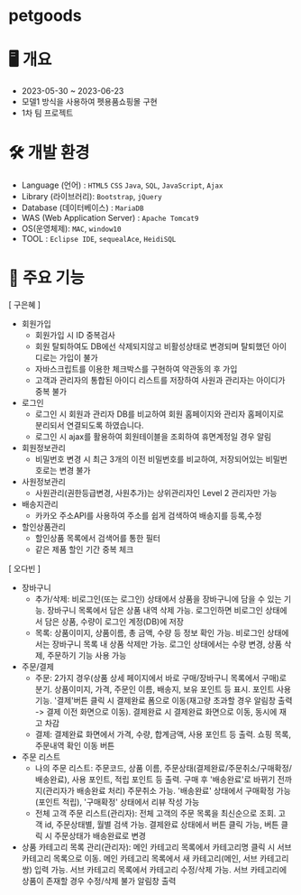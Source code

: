 # petgoods

# 🖥 개요  
- 2023-05-30 ~ 2023-06-23
- 모델1 방식을 사용하여 펫용품쇼핑몰 구현
- 1차 팀 프로젝트

# 🛠️ 개발 환경
- Language (언어) : `HTML5` `CSS` `Java`, `SQL`, `JavaScript`, `Ajax`
- Library (라이브러리): `Bootstrap`, `jQuery`
- Database (데이터베이스) : `MariaDB`
- WAS (Web Application Server) : `Apache Tomcat9`
- OS(운영체제): `MAC`, `window10`
- TOOL : `Eclipse IDE`, `sequealAce`, `HeidiSQL`

# 📌 주요 기능
[ 구은혜 ]
- 회원가입
  - 회원가입 시 ID 중복검사
  - 회원 탈퇴하여도 DB에선 삭제되지않고 비활성상태로 변경되며 탈퇴했던 아이디로는 가입이 불가
  - 자바스크립트를 이용한 체크박스를 구현하여 약관동의 후 가입
  - 고객과 관리자의 통합된 아이디 리스트를 저장하여 사원과 관리자는 아이디가 중복 불가
- 로그인
  - 로그인 시 회원과 관리자 DB를 비교하여 회원 홈페이지와 관리자 홈페이지로 분리되서 연결되도록 하였습니다.
  - 로그인 시 ajax를 활용하여 회원테이블을 조회하여 휴면계정일 경우 알림 
- 회원정보관리
  - 비밀번호 변경 시 최근 3개의 이전 비밀번호를 비교하여, 저장되어있는 비밀번호로는 변경 불가
- 사원정보관리
  - 사원관리(권한등급변경, 사원추가)는 상위관리자인 Level 2 관리자만 가능
- 배송지관리
  - 카카오 주소API를 사용하여 주소를 쉽게 검색하여 배송지를 등록,수정
- 할인상품관리
  - 할인상품 목록에서 검색어를 통한 필터
  - 같은 제품 할인 기간 중복 체크

[ 오다빈 ]
- 장바구니
  - 추가/삭제: 비로그인(또는 로그인) 상태에서 상품을 장바구니에 담을 수 있는 기능. 장바구니 목록에서 담은 상품 내역 삭제 가능. 로그인하면 비로그인 상태에서 담은 상품, 수량이 로그인 계정(DB)에 저장
  - 목록: 상품이미지, 상품이름, 총 금액, 수량 등 정보 확인 가능. 비로그인 상태에서는 장바구니 목록 내 상품 삭제만 가능. 로그인 상태에서는 수량 변경, 상품 삭제, 주문하기 기능 사용 가능
- 주문/결제
  - 주문: 2가지 경우(상품 상세 페이지에서 바로 구매/장바구니 목록에서 구매)로 분기. 상품이미지, 가격, 주문인 이름, 배송지, 보유 포인트 등 표시. 포인트 사용 기능. '결제'버튼 클릭 시 결제완료 폼으로 이동(재고량 초과할 경우 알림창 출력 -> 결제 이전 화면으로 이동). 결제완료 시 결제완료 화면으로 이동, 동시에 재고 차감
  - 결제: 결제완료 화면에서 가격, 수량, 합계금액, 사용 포인트 등 출력. 쇼핑 목록, 주문내역 확인 이동 버튼
- 주문 리스트
  - 나의 주문 리스트: 주문코드, 상품 이름, 주문상태(결제완료/주문취소/구매확정/배송완료), 사용 포인트, 적립 포인트 등 출력. 구매 후 '배송완료'로 바뀌기 전까지(관리자가 배송완료 처리) 주문취소 가능. '배송완료' 상태에서 구매확정 가능(포인트 적립), '구매확정' 상태에서 리뷰 작성 가능
  - 전체 고객 주문 리스트(관리자): 전체 고객의 주문 목록을 최신순으로 조회. 고객 id, 주문상태별, 월별 검색 가능. 결제완료 상태에서 버튼 클릭 가능, 버튼 클릭 시 주문상태가 배송완료로 변경
- 상품 카테고리 목록 관리(관리자): 메인 카테고리 목록에서 카테고리명 클릭 시 서브 카테고리 목록으로 이동. 메인 카테고리 목록에서 새 카테고리(메인, 서브 카테고리 쌍) 입력 가능. 서브 카테고리 목록에서 카테고리 수정/삭제 가능. 서브 카테고리에 상품이 존재할 경우 수정/삭제 불가 알림창 출력


